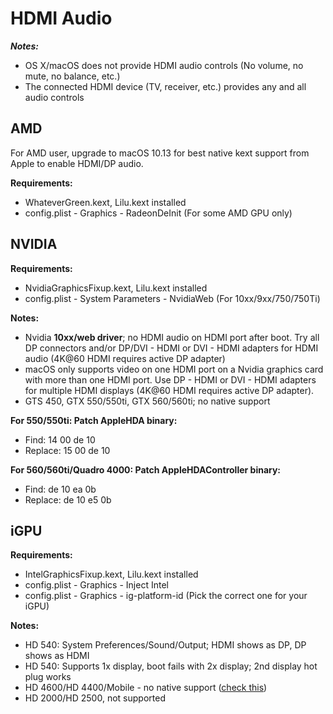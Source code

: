# HDMI Audio

***Notes:***

- OS X/macOS does not provide HDMI audio controls (No volume, no mute, no balance, etc.)
- The connected HDMI device (TV, receiver, etc.) provides any and all audio controls

## AMD

For AMD user, upgrade to macOS 10.13 for best native kext support from Apple to enable HDMI/DP audio.

**Requirements:**

- WhateverGreen.kext, Lilu.kext installed
- config.plist - Graphics - RadeonDeInit (For some AMD GPU only)

## NVIDIA

**Requirements:**

- NvidiaGraphicsFixup.kext, Lilu.kext installed
- config.plist - System Parameters - NvidiaWeb (For 10xx/9xx/750/750Ti)

**Notes:**

- Nvidia **10xx/web driver**; no HDMI audio on HDMI port after boot. Try all DP connectors and/or DP/DVI -  HDMI or DVI - HDMI adapters for HDMI audio (4K@60 HDMI requires active DP adapter)
- macOS only supports video on one HDMI port on a Nvidia graphics card with more than one HDMI port. Use DP - HDMI or DVI - HDMI adapters for multiple HDMI displays (4K@60 HDMI requires active DP adapter).
- GTS 450, GTX 550/550ti, GTX 560/560ti; no native support

**For 550/550ti: Patch AppleHDA binary:**

- Find: 14 00 de 10
- Replace: 15 00 de 10

**For 560/560ti/Quadro 4000: Patch AppleHDAController binary:**

- Find: de 10 ea 0b
- Replace: de 10 e5 0b

## iGPU

**Requirements:**

- IntelGraphicsFixup.kext, Lilu.kext installed
- config.plist - Graphics - Inject Intel
- config.plist - Graphics - ig-platform-id (Pick the correct one for your iGPU)

**Notes:**

- HD 540: System Preferences/Sound/Output; HDMI shows as DP, DP shows as HDMI
- HD 540: Supports 1x display, boot fails with 2x display; 2nd display hot plug works
- HD 4600/HD 4400/Mobile - no native support ([check this](https://www.tonymacx86.com/threads/fix-hd4200-hd4400-hd4600-hd5600-on-10-11.175797/))
- HD 2000/HD 2500, not supported